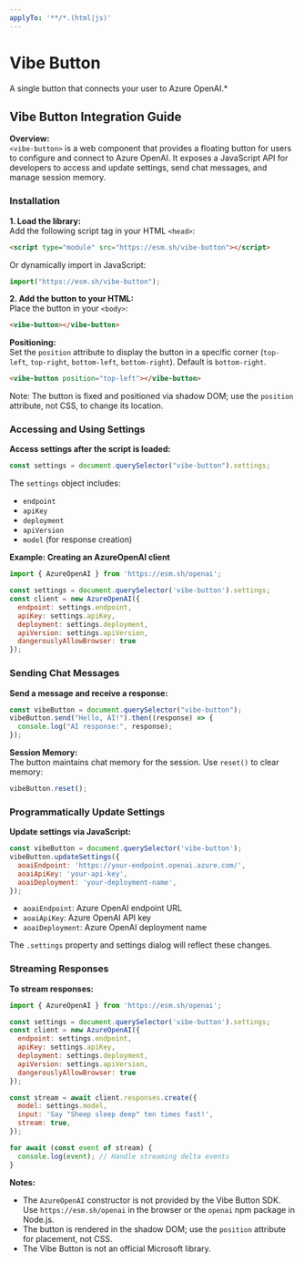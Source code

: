```yaml
---
applyTo: '**/*.(html|js)'
---
```


# Vibe Button

A single button that connects your user to Azure OpenAI.*


## Vibe Button Integration Guide

**Overview:**  
`<vibe-button>` is a web component that provides a floating button for users to configure and connect to Azure OpenAI. It exposes a JavaScript API for developers to access and update settings, send chat messages, and manage session memory.

### Installation

**1. Load the library:**  
Add the following script tag in your HTML `<head>`:
```html
<script type="module" src="https://esm.sh/vibe-button"></script>
```
Or dynamically import in JavaScript:
```javascript
import("https://esm.sh/vibe-button");
```

**2. Add the button to your HTML:**  
Place the button in your `<body>`:
```html
<vibe-button></vibe-button>
```
**Positioning:**  
Set the `position` attribute to display the button in a specific corner (`top-left`, `top-right`, `bottom-left`, `bottom-right`). Default is `bottom-right`.
```html
<vibe-button position="top-left"></vibe-button>
```
Note: The button is fixed and positioned via shadow DOM; use the `position` attribute, not CSS, to change its location.

### Accessing and Using Settings

**Access settings after the script is loaded:**
```javascript
const settings = document.querySelector("vibe-button").settings;
```
The `settings` object includes:
- `endpoint`
- `apiKey`
- `deployment`
- `apiVersion`
- `model` (for response creation)

**Example: Creating an AzureOpenAI client**
```javascript
import { AzureOpenAI } from 'https://esm.sh/openai';

const settings = document.querySelector('vibe-button').settings;
const client = new AzureOpenAI({
  endpoint: settings.endpoint,
  apiKey: settings.apiKey,
  deployment: settings.deployment,
  apiVersion: settings.apiVersion,
  dangerouslyAllowBrowser: true
});
```

### Sending Chat Messages

**Send a message and receive a response:**
```javascript
const vibeButton = document.querySelector("vibe-button");
vibeButton.send("Hello, AI!").then((response) => {
  console.log("AI response:", response);
});
```

**Session Memory:**  
The button maintains chat memory for the session. Use `reset()` to clear memory:
```javascript
vibeButton.reset();
```

### Programmatically Update Settings

**Update settings via JavaScript:**
```javascript
const vibeButton = document.querySelector('vibe-button');
vibeButton.updateSettings({
  aoaiEndpoint: 'https://your-endpoint.openai.azure.com/',
  aoaiApiKey: 'your-api-key',
  aoaiDeployment: 'your-deployment-name',
});
```
- `aoaiEndpoint`: Azure OpenAI endpoint URL
- `aoaiApiKey`: Azure OpenAI API key
- `aoaiDeployment`: Azure OpenAI deployment name

The `.settings` property and settings dialog will reflect these changes.

### Streaming Responses

**To stream responses:**
```javascript
import { AzureOpenAI } from 'https://esm.sh/openai';

const settings = document.querySelector('vibe-button').settings;
const client = new AzureOpenAI({
  endpoint: settings.endpoint,
  apiKey: settings.apiKey,
  deployment: settings.deployment,
  apiVersion: settings.apiVersion,
  dangerouslyAllowBrowser: true
});

const stream = await client.responses.create({
  model: settings.model,
  input: 'Say "Sheep sleep deep" ten times fast!',
  stream: true,
});

for await (const event of stream) {
  console.log(event); // Handle streaming delta events
}
```

**Notes:**
- The `AzureOpenAI` constructor is not provided by the Vibe Button SDK. Use `https://esm.sh/openai` in the browser or the `openai` npm package in Node.js.
- The button is rendered in the shadow DOM; use the `position` attribute for placement, not CSS.
- The Vibe Button is not an official Microsoft library.
